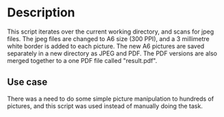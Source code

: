 # Description

This script iterates over the current working directory, and scans for jpeg files. The jpeg files are changed to A6 size (300 PPI), and a 3 millimetre white border is added to each picture. The new A6 pictures are saved separately in a new directory as JPEG and PDF. The PDF versions are also merged together to a one PDF file called "result.pdf".

## Use case

There was a need to do some simple picture manipulation to hundreds of pictures, and this script was used instead of manually doing the task.